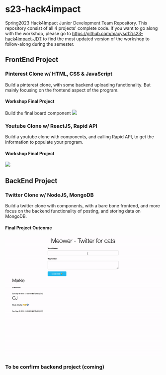 # s23-hack4impact

Spring2023 Hack4Impact Junior Development Team Repository. This repository consist of all 4 projects' complete code. If you want to go along with the workshop, please go to https://github.com/macyso12/s23-hack4impact-JDT to find the most updated version of the workshop to follow-along during the semester.

## FrontEnd Project

### Pinterest Clone w/ HTML, CSS & JavaScript

Build a pinterest clone, with some backend uploading functionality. But mainly focusing on the frontend aspect of the program.

#### Workshop Final Project
Build the final board component
![](./workshop-result/Workshop4Result.gif)

### Youtube Clone w/ ReactJS, Rapid API

Build a youtube clone with components, and calling Rapid API, to get the information to populate your program.

#### Workshop Final Project
![](placeholder-text)

## BackEnd Project

### Twitter Clone w/ NodeJS, MongoDB

Build a twitter clone with components, with a bare bone frontend, and more focus on the backend functionality of posting, and storing data on MongoDB.

#### Final Project Outcome
![](./twitter-clone/example-site.gif)

### To be confirm backend project (coming)
